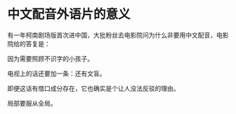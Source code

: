 # 中文配音外语片的意义

有一年柯南剧场版首次进中国，大批粉丝去电影院问为什么非要用中文配音，电影院给的答复是：

因为需要照顾不识字的小孩子。

电视上的话还要加一条：还有文盲。

即便这话有借口成分存在，它也确实是个让人没法反驳的理由。

局部要服从全局。
